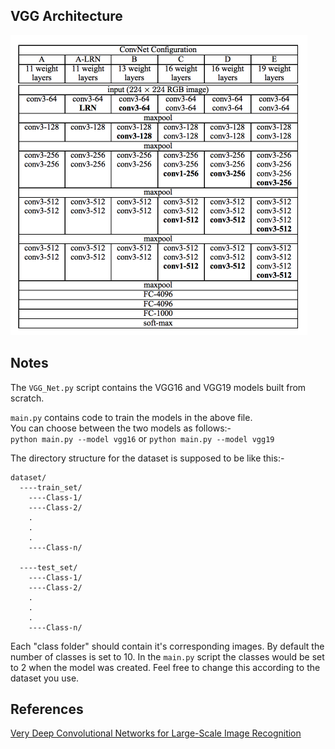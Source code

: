 ## VGG Architecture

![](vgg.png)

## Notes

The `VGG_Net.py` script contains the VGG16 and VGG19 models built from scratch.

`main.py` contains code to train the models in the above file.  
You can choose between the two models as follows:-  
`python main.py --model vgg16` or `python main.py --model vgg19`

The directory structure for the dataset is supposed to be like this:-
```
dataset/
  ----train_set/
    ----Class-1/
    ----Class-2/
    .
    .
    .
    ----Class-n/
    
  ----test_set/
    ----Class-1/
    ----Class-2/
    .
    .
    .
    ----Class-n/
```

Each "class folder" should contain it's corresponding images. 
By default the number of classes is set to 10. In the `main.py` script the classes would be set to 2 when the model was created. Feel free to change this according to the dataset you use.

## References
[Very Deep Convolutional Networks for Large-Scale Image Recognition](https://arxiv.org/abs/1409.1556)

